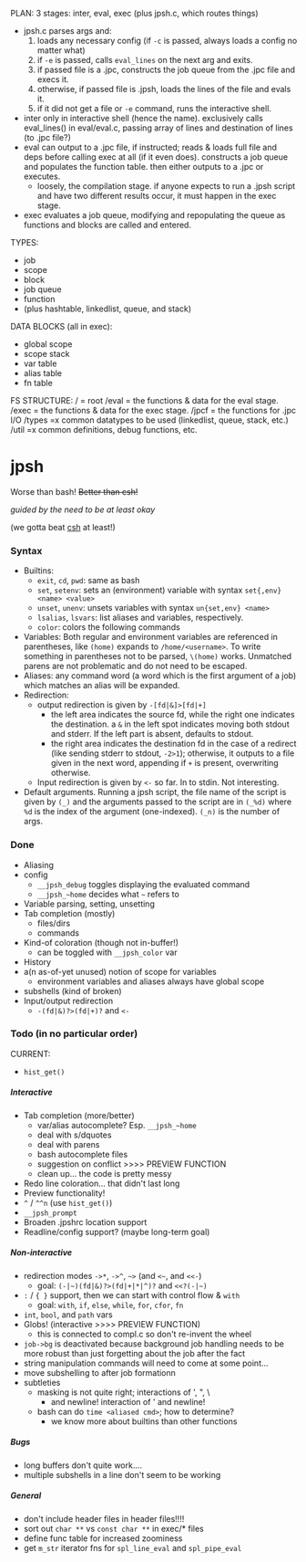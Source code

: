 PLAN: 3 stages: inter, eval, exec (plus jpsh.c, which routes things)
 - jpsh.c parses args and:
    1. loads any necessary config (if `-c` is passed, always
        loads a config no matter what)
    2. if `-e` is passed, calls `eval_lines` on the next arg
        and exits.
    3. if passed file is a .jpc, constructs the job queue from
        the .jpc file and execs it.
    4. otherwise, if passed file is .jpsh, loads the lines of the
        file and evals it.
    5. if it did not get a file or `-e` command, runs the interactive
        shell.
 - inter only in interactive shell (hence the name). exclusively
    calls eval_lines() in eval/eval.c, passing array of lines and
    destination of lines (to .jpc file?)
 - eval can output to a .jpc file, if instructed; reads & loads full
    file and deps before calling exec at all (if it even does).
    constructs a job queue and populates the function table. then either
    outputs to a .jpc or executes.
    - loosely, the compilation stage. if anyone expects to run a .jpsh
        script and have two different results occur, it must happen in
        the exec stage.
 - exec evaluates a job queue, modifying and repopulating the queue as
    functions and blocks are called and entered.

TYPES:
 - job
 - scope
 - block
 - job queue
 - function
 - (plus hashtable, linkedlist, queue, and stack)

DATA BLOCKS (all in exec):
 - global scope
 - scope stack
 - var table
 - alias table
 - fn table

FS STRUCTURE:
/       =  root
/eval   =  the functions & data for the eval stage.
/exec   =  the functions & data for the exec stage.
/jpcf   =  the functions for .jpc I/O
/types  =x common datatypes to be used (linkedlist, queue, stack, etc.)
/util   =x common definitions, debug functions, etc.
# jpsh
Worse than bash! ~~Better than csh!~~

_guided by the need to be at least okay_

(we gotta beat [csh](http://harmful.cat-v.org/software/csh) at least!)

### Syntax
 - Builtins:
    - `exit`, `cd`, `pwd`: same as bash
    - `set`, `setenv`: sets an (environment) variable with syntax `set{,env} <name> <value>`
    - `unset`, `unenv`: unsets variables with syntax `un{set,env} <name>`
    - `lsalias`, `lsvars`: list aliases and variables, respectively.
    - `color`: colors the following commands
 - Variables: Both regular and environment variables are referenced in parentheses, like `(home)` expands to `/home/<username>`. To write something in parentheses not to be parsed, `\(home)` works. Unmatched parens are not problematic and do not need to be escaped.
 - Aliases: any command word (a word which is the first argument of a job) which matches an alias will be expanded.
 - Redirection:
    - output redirection is given by `-[fd|&]>[fd|+]`
         - the left area indicates the source fd, while the right one
           indicates the destination. a `&` in the left spot indicates
           moving both stdout and stderr. If the left part is absent,
           defaults to stdout.
         - the right area indicates the destination fd in the case of a
           redirect (like sending stderr to stdout, `-2>1`); otherwise, it 
           outputs to a file given in the next word, appending if `+` is
           present, overwriting
           otherwise.
    - Input redirection is given by `<-` so far. In to stdin. Not interesting.
 - Default arguments. Running a jpsh script, the file name of the script
   is given by `(_)` and the arguments passed to the script are in `(_%d)`
   where `%d` is the index of the argument (one-indexed). `(_n)` is the
   number of args.

### Done
 - Aliasing
 - config
    - `__jpsh_debug` toggles displaying the evaluated command
    - `__jpsh_~home` decides what `~` refers to
 - Variable parsing, setting, unsetting
 - Tab completion (mostly)
    - files/dirs
    - commands
 - Kind-of coloration (though not in-buffer!)
    - can be toggled with `__jpsh_color` var
 - History
 - a(n as-of-yet unused) notion of scope for variables
    - environment variables and aliases always have global scope
 - subshells (kind of broken)
 - Input/output redirection
    - `-(fd|&)?>(fd|+)?` and `<-`

### Todo (in no particular order)
CURRENT:
 - `hist_get()`

##### Interactive
 - Tab completion (more/better)
    - var/alias autocomplete? Esp. `__jpsh_~home`
    - deal with s/dquotes
    - deal with parens
    - bash autocomplete files
    - suggestion on conflict >>>> PREVIEW FUNCTION
    - clean up... the code is pretty messy
 - Redo line coloration... that didn't last long
 - Preview functionality!
 - `^` / `^^n` (use `hist_get()`)
 - `__jpsh_prompt`
 - Broaden .jpshrc location support
 - Readline/config support? (maybe long-term goal)

##### Non-interactive
 - redirection modes `->*`, `->^`, `~>` (and `<~`, and `<<-`)
    - goal: `(-|~)(fd|&)?>(fd|+|*|^)?` and `<<?(-|~)`
 - `:` / `{ }` support, then we can start with control flow \& `with`
    - goal: `with`, `if`, `else`, `while`, `for`, `cfor`, `fn`
 - `int`, `bool`, and `path` vars
 - Globs! (interactive >>>> PREVIEW FUNCTION)
    - this is connected to compl.c so don't re-invent the wheel
 - `job->bg` is deactivated because background job handling needs to be
    more robust than just forgetting about the job after the fact
 - string manipulation commands will need to come at some point...
 - move subshelling to after job formationn
 - subtleties
     - masking is not quite right; interactions of ', ", \\
        - and newline! interaction of ' and newline!
     - bash can do `time <aliased cmd>`; how to determine?
        - we know more about builtins than other functions

##### Bugs
 - long buffers don't quite work....
 - multiple subshells in a line don't seem to be working

##### General
 - don't include header files in header files!!!!
 - sort out `char **` vs `const char **` in exec/\* files
 - define func table for increased zoominess
 - get `m_str` iterator fns for `spl_line_eval` and `spl_pipe_eval`
